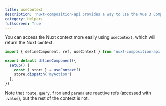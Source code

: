 ```yaml
---
title: useContext
description: 'nuxt-composition-api provides a way to use the Vue 3 Composition API with Nuxt-specific features.'
category: Helpers
fullscreen: True
---
```


You can access the Nuxt context more easily using `useContext`, which will return the Nuxt context.

```ts
import { defineComponent, ref, useContext } from 'nuxt-composition-api'

export default defineComponent({
  setup() {
    const { store } = useContext()
    store.dispatch('myAction')
  },
})
```

<alert type="info">

Note that `route`, `query`, `from` and `params` are reactive refs (accessed with `.value`), but the rest of the context is not.

</alert>
